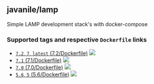 ## javanile/lamp
Simple LAMP development stack's with docker-compose

### Supported tags and respective `Dockerfile` links
* [`7.2`, `7`, `latest` (7.2/Dockerfile)](https://github.com/javanile/lamp/blob/master/7.2/Dockerfile)
  [![](https://images.microbadger.com/badges/image/javanile/lamp:7.2.svg)](https://microbadger.com/images/javanile/lamp:7.2 "Get your own image badge on microbadger.com")
* [`7.1` (7.1/Dockerfile)](https://github.com/javanile/vtiger/blob/master/7.1/Dockerfile)
  [![](https://images.microbadger.com/badges/image/javanile/lamp:7.1.svg)](https://microbadger.com/images/javanile/lamp:7.1 "Get your own image badge on microbadger.com")
* [`7.0` (7.0/Dockerfile)](https://github.com/javanile/vtiger/blob/master/7.0/Dockerfile)
  [![](https://images.microbadger.com/badges/image/javanile/lamp:7.0.svg)](https://microbadger.com/images/javanile/lamp:7.0 "Get your own image badge on microbadger.com")
* [`5.6`, `5` (5.6/Dockerfile)](https://github.com/javanile/vtiger/blob/master/5.6/Dockerfile)
  [![](https://images.microbadger.com/badges/image/javanile/lamp:5.6.svg)](https://microbadger.com/images/javanile/lamp:5.6 "Get your own image badge on microbadger.com")

